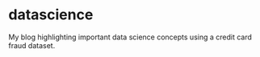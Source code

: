 # datascience

My blog highlighting important data science concepts using a credit card fraud dataset.
